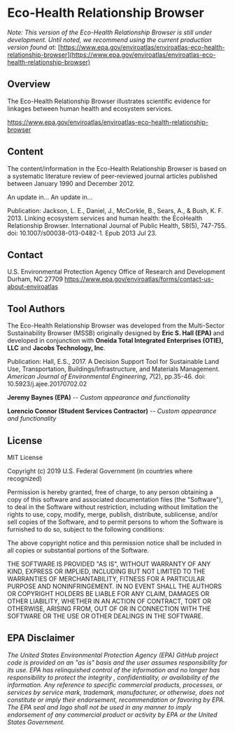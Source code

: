 # Eco-Health Relationship Browser
*Note: This version of the Eco-Health Relationship Browser is still under development. Until noted, we recommend using the current production version found at:*
[https://www.epa.gov/enviroatlas/enviroatlas-eco-health-relationship-browser](https://www.epa.gov/enviroatlas/enviroatlas-eco-health-relationship-browser)

## Overview
The Eco-Health Relationship Browser illustrates scientific evidence for linkages between human health and ecosystem services. 

https://www.epa.gov/enviroatlas/enviroatlas-eco-health-relationship-browser

## Content
The content/information in the Eco-Health Relationship Browser is based on a systematic literature review of peer-reviewed journal articles published between January 1990 and December 2012.

An update in...
An update in...

Publication: Jackson, L. E., Daniel, J., McCorkle, B., Sears, A., & Bush, K. F. 2013. Linking ecosystem services and human health: the EcoHealth Relationship Browser. International Journal of Public Health, 58(5), 747-755. doi: 10.1007/s00038-013-0482-1. Epub 2013 Jul 23.

## Contact

U.S. Environmental Protection Agency
Office of Research and Development
Durham, NC 27709
https://www.epa.gov/enviroatlas/forms/contact-us-about-enviroatlas


## Tool Authors
The Eco-Health Relationship Browser was developed from the Multi-Sector Sustainability Browser (MSSB)
originally designed by **Eric S. Hall (EPA)** and developed in conjunction with **Oneida Total Integrated Enterprises (OTIE), LLC** and **Jacobs Technology, Inc**.

Publication: Hall, E.S., 2017. A Decision Support Tool for Sustainable Land Use, Transportation, Buildings/Infrastructure, and Materials Management. _American Journal of Environmental Engineering_, _7_(2), pp.35-46. doi: 10.5923/j.ajee.20170702.02

**Jeremy Baynes (EPA)** -- *Custom appearance and functionality*

**Lorencio Connor (Student Services Contractor)** -- *Custom appearance and functionality*

## License
MIT License

Copyright (c) 2019 U.S. Federal Government (in countries where recognized)

Permission is hereby granted, free of charge, to any person obtaining a copy
of this software and associated documentation files (the "Software"), to deal
in the Software without restriction, including without limitation the rights
to use, copy, modify, merge, publish, distribute, sublicense, and/or sell
copies of the Software, and to permit persons to whom the Software is
furnished to do so, subject to the following conditions:

The above copyright notice and this permission notice shall be included in all
copies or substantial portions of the Software.

THE SOFTWARE IS PROVIDED "AS IS", WITHOUT WARRANTY OF ANY KIND, EXPRESS OR
IMPLIED, INCLUDING BUT NOT LIMITED TO THE WARRANTIES OF MERCHANTABILITY,
FITNESS FOR A PARTICULAR PURPOSE AND NONINFRINGEMENT. IN NO EVENT SHALL THE
AUTHORS OR COPYRIGHT HOLDERS BE LIABLE FOR ANY CLAIM, DAMAGES OR OTHER
LIABILITY, WHETHER IN AN ACTION OF CONTRACT, TORT OR OTHERWISE, ARISING FROM,
OUT OF OR IN CONNECTION WITH THE SOFTWARE OR THE USE OR OTHER DEALINGS IN THE
SOFTWARE.

## EPA Disclaimer
*The United States Environmental Protection Agency (EPA) GitHub project code is provided on an "as is" basis and the user assumes responsibility for its use.  EPA has relinquished control of the information and no longer has responsibility to protect the integrity , confidentiality, or availability of the information.  Any reference to specific commercial products, processes, or services by service mark, trademark, manufacturer, or otherwise, does not constitute or imply their endorsement, recommendation or favoring by EPA.  The EPA seal and logo shall not be used in any manner to imply endorsement of any commercial product or activity by EPA or the United States Government.*